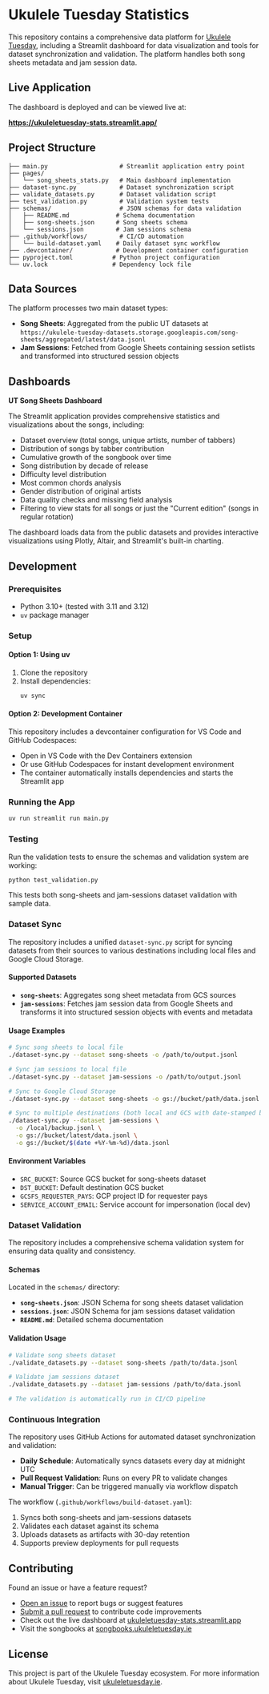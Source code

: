 # Ukulele Tuesday Statistics

This repository contains a comprehensive data platform for [Ukulele Tuesday](https://www.ukuleletuesday.ie/), including a Streamlit dashboard for data visualization and tools for dataset synchronization and validation. The platform handles both song sheets metadata and jam session data.

## Live Application

The dashboard is deployed and can be viewed live at:

**https://ukuleletuesday-stats.streamlit.app/**

## Project Structure

```
├── main.py                    # Streamlit application entry point
├── pages/
│   └── song_sheets_stats.py   # Main dashboard implementation
├── dataset-sync.py            # Dataset synchronization script
├── validate_datasets.py       # Dataset validation script
├── test_validation.py         # Validation system tests
├── schemas/                   # JSON schemas for data validation
│   ├── README.md             # Schema documentation
│   ├── song-sheets.json      # Song sheets schema
│   └── sessions.json         # Jam sessions schema
├── .github/workflows/         # CI/CD automation
│   └── build-dataset.yaml    # Daily dataset sync workflow
├── .devcontainer/            # Development container configuration
├── pyproject.toml           # Python project configuration
└── uv.lock                  # Dependency lock file
```

## Data Sources

The platform processes two main dataset types:

* **Song Sheets**: Aggregated from the public UT datasets at `https://ukulele-tuesday-datasets.storage.googleapis.com/song-sheets/aggregated/latest/data.jsonl`
* **Jam Sessions**: Fetched from Google Sheets containing session setlists and transformed into structured session objects

## Dashboards

**UT Song Sheets Dashboard**

The Streamlit application provides comprehensive statistics and visualizations about the songs, including:
- Dataset overview (total songs, unique artists, number of tabbers)
- Distribution of songs by tabber contribution
- Cumulative growth of the songbook over time
- Song distribution by decade of release
- Difficulty level distribution
- Most common chords analysis
- Gender distribution of original artists
- Data quality checks and missing field analysis
- Filtering to view stats for all songs or just the "Current edition" (songs in regular rotation)

The dashboard loads data from the public datasets and provides interactive visualizations using Plotly, Altair, and Streamlit's built-in charting.

## Development

### Prerequisites
- Python 3.10+ (tested with 3.11 and 3.12)
- `uv` package manager

### Setup

#### Option 1: Using uv
1. Clone the repository
2. Install dependencies:
   ```bash
   uv sync
   ```

#### Option 2: Development Container
This repository includes a devcontainer configuration for VS Code and GitHub Codespaces:
- Open in VS Code with the Dev Containers extension
- Or use GitHub Codespaces for instant development environment
- The container automatically installs dependencies and starts the Streamlit app

### Running the App

```bash
uv run streamlit run main.py
```

### Testing

Run the validation tests to ensure the schemas and validation system are working:
```bash
python test_validation.py
```

This tests both song-sheets and jam-sessions dataset validation with sample data.

### Dataset Sync

The repository includes a unified `dataset-sync.py` script for syncing datasets from their sources to various destinations including local files and Google Cloud Storage.

#### Supported Datasets

- **`song-sheets`**: Aggregates song sheet metadata from GCS sources
- **`jam-sessions`**: Fetches jam session data from Google Sheets and transforms it into structured session objects with events and metadata

#### Usage Examples

```bash
# Sync song sheets to local file
./dataset-sync.py --dataset song-sheets -o /path/to/output.jsonl

# Sync jam sessions to local file  
./dataset-sync.py --dataset jam-sessions -o /path/to/output.jsonl

# Sync to Google Cloud Storage
./dataset-sync.py --dataset song-sheets -o gs://bucket/path/data.jsonl

# Sync to multiple destinations (both local and GCS with date-stamped backup)
./dataset-sync.py --dataset jam-sessions \
  -o /local/backup.jsonl \
  -o gs://bucket/latest/data.jsonl \
  -o gs://bucket/$(date +%Y-%m-%d)/data.jsonl
```

#### Environment Variables
- `SRC_BUCKET`: Source GCS bucket for song-sheets dataset
- `DST_BUCKET`: Default destination GCS bucket
- `GCSFS_REQUESTER_PAYS`: GCP project ID for requester pays
- `SERVICE_ACCOUNT_EMAIL`: Service account for impersonation (local dev)

### Dataset Validation

The repository includes a comprehensive schema validation system for ensuring data quality and consistency.

#### Schemas

Located in the `schemas/` directory:
- **`song-sheets.json`**: JSON Schema for song sheets dataset validation
- **`sessions.json`**: JSON Schema for jam sessions dataset validation
- **`README.md`**: Detailed schema documentation

#### Validation Usage

```bash
# Validate song sheets dataset
./validate_datasets.py --dataset song-sheets /path/to/data.jsonl

# Validate jam sessions dataset  
./validate_datasets.py --dataset jam-sessions /path/to/data.jsonl

# The validation is automatically run in CI/CD pipeline
```

### Continuous Integration

The repository uses GitHub Actions for automated dataset synchronization and validation:

- **Daily Schedule**: Automatically syncs datasets every day at midnight UTC
- **Pull Request Validation**: Runs on every PR to validate changes
- **Manual Trigger**: Can be triggered manually via workflow dispatch

The workflow (`.github/workflows/build-dataset.yaml`):
1. Syncs both song-sheets and jam-sessions datasets
2. Validates each dataset against its schema
3. Uploads datasets as artifacts with 30-day retention
4. Supports preview deployments for pull requests

## Contributing

Found an issue or have a feature request? 
- [Open an issue](https://github.com/UkuleleTuesday/stats/issues) to report bugs or suggest features
- [Submit a pull request](https://github.com/UkuleleTuesday/stats/pulls) to contribute code improvements
- Check out the live dashboard at [ukuleletuesday-stats.streamlit.app](https://ukuleletuesday-stats.streamlit.app/)
- Visit the songbooks at [songbooks.ukuleletuesday.ie](https://songbooks.ukuleletuesday.ie/)

## License

This project is part of the Ukulele Tuesday ecosystem. For more information about Ukulele Tuesday, visit [ukuleletuesday.ie](https://www.ukuleletuesday.ie/).

